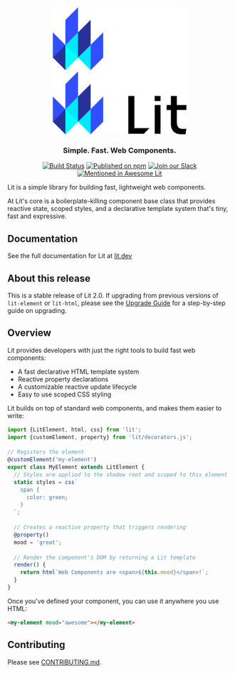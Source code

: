 <div align="center">
<picture>
  <source media="(prefers-color-scheme:dark)">
    <img src="./logo-dark.svg" alt="Lit" width="300" height="141">
  </source>
  <img src="./logo.svg" alt="Lit" width="300" height="141">
</picture>

### Simple. Fast. Web Components.

[![Build Status](https://github.com/lit/lit/actions/workflows/tests.yml/badge.svg)](https://github.com/lit/lit/actions/workflows/tests.yml)
[![Published on npm](https://img.shields.io/npm/v/lit.svg?logo=npm)](https://www.npmjs.com/package/lit)
[![Join our Slack](https://img.shields.io/badge/slack-join%20chat-4a154b.svg?logo=slack)](https://lit.dev/slack-invite/)
[![Mentioned in Awesome Lit](https://awesome.re/mentioned-badge.svg)](https://github.com/web-padawan/awesome-lit)

</div>

Lit is a simple library for building fast, lightweight web components.

At Lit's core is a boilerplate-killing component base class that provides reactive state, scoped styles, and a declarative template system that's tiny, fast and expressive.

## Documentation

See the full documentation for Lit at [lit.dev](https://lit.dev)

## About this release

This is a stable release of Lit 2.0. If upgrading from previous versions of `lit-element` or `lit-html`, please see the [Upgrade Guide](https://lit.dev/docs/releases/upgrade/) for a step-by-step guide on upgrading.

## Overview

Lit provides developers with just the right tools to build fast web components:

- A fast declarative HTML template system
- Reactive property declarations
- A customizable reactive update lifecycle
- Easy to use scoped CSS styling

Lit builds on top of standard web components, and makes them easier to write:

```ts
import {LitElement, html, css} from 'lit';
import {customElement, property} from 'lit/decorators.js';

// Registers the element
@customElement('my-element')
export class MyElement extends LitElement {
  // Styles are applied to the shadow root and scoped to this element
  static styles = css`
    span {
      color: green;
    }
  `;

  // Creates a reactive property that triggers rendering
  @property()
  mood = 'great';

  // Render the component's DOM by returning a Lit template
  render() {
    return html`Web Components are <span>${this.mood}</span>!`;
  }
}
```

Once you've defined your component, you can use it anywhere you use HTML:

```html
<my-element mood="awesome"></my-element>
```

## Contributing

Please see [CONTRIBUTING.md](../../CONTRIBUTING.md).

